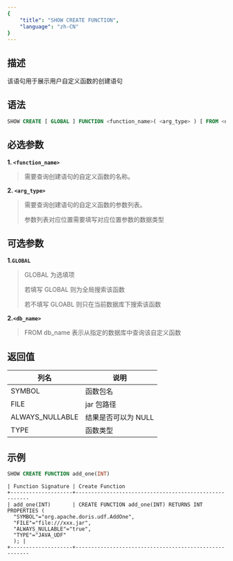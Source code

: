 ```yaml
---
{
    "title": "SHOW CREATE FUNCTION",
    "language": "zh-CN"
}
---
```


<!--
Licensed to the Apache Software Foundation (ASF) under one
or more contributor license agreements.  See the NOTICE file
distributed with this work for additional information
regarding copyright ownership.  The ASF licenses this file
to you under the Apache License, Version 2.0 (the
"License"); you may not use this file except in compliance
with the License.  You may obtain a copy of the License at

  http://www.apache.org/licenses/LICENSE-2.0

Unless required by applicable law or agreed to in writing,
software distributed under the License is distributed on an
"AS IS" BASIS, WITHOUT WARRANTIES OR CONDITIONS OF ANY
KIND, either express or implied.  See the License for the
specific language governing permissions and limitations
under the License.
-->

## 描述

该语句用于展示用户自定义函数的创建语句

## 语法

```sql
SHOW CREATE [ GLOBAL ] FUNCTION <function_name>( <arg_type> ) [ FROM <db_name> ];
```

## 必选参数

**1. `<function_name>`**

> 需要查询创建语句的自定义函数的名称。

**2. `<arg_type>`**

> 需要查询创建语句的自定义函数的参数列表。
>
> 参数列表对应位置需要填写对应位置参数的数据类型

## 可选参数

**1.`GLOBAL`**

> GLOBAL 为选填项
>
> 若填写 GLOBAL 则为全局搜索该函数
>
> 若不填写 GLOABL 则只在当前数据库下搜索该函数

**2.`<db_name>`**

> FROM db_name 表示从指定的数据库中查询该自定义函数

## 返回值

| 列名 | 说明          |
| -- |-------------|
| SYMBOL | 函数包名        |
| FILE | jar 包路径     |
| ALWAYS_NULLABLE | 结果是否可以为 NULL |
| TYPE | 函数类型        |

## 示例

```sql
SHOW CREATE FUNCTION add_one(INT)
```

```text
| Function Signature | Create Function
+--------------------+-------------------------------------------------------
| add_one(INT)       | CREATE FUNCTION add_one(INT) RETURNS INT PROPERTIES (
  "SYMBOL"="org.apache.doris.udf.AddOne",
  "FILE"="file:///xxx.jar",
  "ALWAYS_NULLABLE"="true",
  "TYPE"="JAVA_UDF"
  ); |
+--------------------+-------------------------------------------------------
```